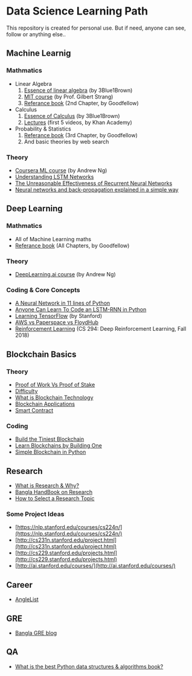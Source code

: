 # Data Science Learning Path
This repository is created for personal use. But if need, anyone can see, follow or anything else.. 

## Machine Learnig 
### Mathmatics
  * Linear Algebra
    1. [Essence of linear algebra](https://www.youtube.com/watch?v=kjBOesZCoqc&list=PLZHQObOWTQDPD3MizzM2xVFitgF8hE_ab) (by 3Blue1Brown)
    2. [MIT course](https://ocw.mit.edu/courses/mathematics/18-06-linear-algebra-spring-2010/) (by Prof. Gilbert Strang)
    3. [Referance book](http://www.deeplearningbook.org/) (2nd Chapter, by Goodfellow)
  * Calculus 
    1. [Essence of Calculus](https://www.youtube.com/watch?v=WUvTyaaNkzM&list=PLZHQObOWTQDMsr9K-rj53DwVRMYO3t5Yr) (by 3Blue1Brown)
    2. [Lectures](https://www.youtube.com/watch?v=WUvTyaaNkzM&list=PLZHQObOWTQDMsr9K-rj53DwVRMYO3t5Yr) (first 5 videos, by Khan Academy)
  * Probability & Statistics
    1. [Referance book](http://www.deeplearningbook.org/) (3rd Chapter, by Goodfellow)
    2. And basic theories by web search
### Theory
   * [Coursera ML course](https://www.coursera.org/learn/machine-learning/home/welcome) (by Andrew Ng)
   * [Understanding LSTM Networks](http://colah.github.io/posts/2015-08-Understanding-LSTMs/)
   * [The Unreasonable Effectiveness of Recurrent Neural Networks](http://karpathy.github.io/2015/05/21/rnn-effectiveness/)
   * [Neural networks and back-propagation explained in a simple way](https://medium.com/datathings/neural-networks-and-backpropagation-explained-in-a-simple-way-f540a3611f5e)

## Deep Learning
### Mathmatics
  * All of Machine Learning maths 
  * [Referance book](http://www.deeplearningbook.org/) (All Chapters, by Goodfellow)
### Theory
  * [DeepLearning.ai course](https://www.deeplearning.ai/) (by Andrew Ng)
### Coding & Core Concepts
  * [A Neural Network in 11 lines of Python](https://iamtrask.github.io/2015/07/12/basic-python-network/)
  * [Anyone Can Learn To Code an LSTM-RNN in Python](https://iamtrask.github.io/2015/11/15/anyone-can-code-lstm/)
  * [Learning TensorFlow](http://web.stanford.edu/class/cs20si/index.html) (by Stanford)
  * [AWS vs Paperspace vs FloydHub](https://medium.com/@rupak.thakur/aws-vs-paperspace-vs-floydhub-choosing-your-cloud-gpu-partner-350150606b39)
  * [Reinforcement Learning](http://rail.eecs.berkeley.edu/deeprlcourse/) (CS 294: Deep Reinforcement Learning, Fall 2018)

## Blockchain Basics
### Theory
  * [Proof of Work Vs Proof of Stake](https://medium.com/@karthik.seshu/cryptocurrency-proof-of-work-vs-proof-of-stake-e1eee1420b10)
  * [Difficulty](http://learnmeabitcoin.com/guide/difficulty)
  * [What is Blockchain Technology](https://blockgeeks.com/guides/what-is-blockchain-technology/)
  * [Blockchain Applications](https://blockgeeks.com/guides/blockchain-applications/)
  * [Smart Contract](https://blockchainhub.net/smart-contracts/)
### Coding
  * [Build the Tiniest Blockchain](https://medium.com/crypto-currently/lets-build-the-tiniest-blockchain-e70965a248b)
  * [Learn Blockchains by Building One](https://hackernoon.com/learn-blockchains-by-building-one-117428612f46)
  * [Simple Blockchain in Python](http://www.pyscoop.com/building-a-simple-blockchain-in-python/)
  
## Research
  * [What is Research & Why?](https://explorable.com/what-is-research)  
  * [Bangla HandBook on Research](https://research.sanzidscloud.com/)
  * [How to Select a Research Topic](https://www.umflint.edu/library/how-select-research-topic)  
### Some Project Ideas
  * [https://nlp.stanford.edu/courses/cs224n/](https://nlp.stanford.edu/courses/cs224n/)  
  * [http://cs231n.stanford.edu/project.html](http://cs231n.stanford.edu/project.html)
  * [http://cs229.stanford.edu/projects.html](http://cs229.stanford.edu/projects.html)
  * [http://ai.stanford.edu/courses/](http://ai.stanford.edu/courses/)
  
## Career
  * [AngleList](https://angel.co/)
## GRE
  * [Bangla GRE blog](http://hsa.grecbd.com/)
## QA
  * [What is the best Python data structures & algorithms book?](https://www.quora.com/What-are-considered-some-of-the-best-books-on-Python-data-structures-algorithms)
